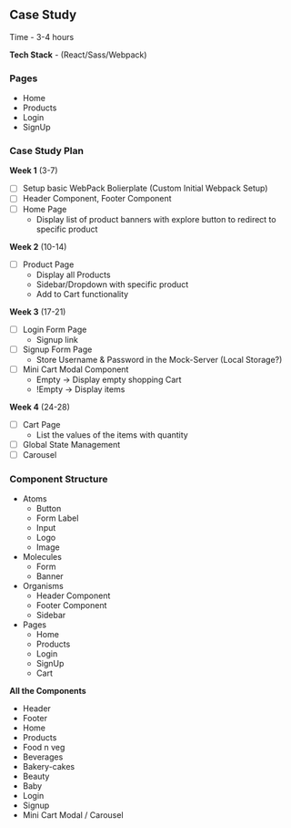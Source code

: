 <!-- This is v1.0 for Training plan to finish by 21 May -->

## Case Study

Time - 3-4 hours

**Tech Stack** - (React/Sass/Webpack)

### Pages

- Home
- Products
- Login
- SignUp

### Case Study Plan

**Week 1** (3-7)

- [ ] Setup basic WebPack Bolierplate (Custom Initial Webpack Setup)
- [ ] Header Component, Footer Component
- [ ] Home Page
  - Display list of product banners with explore button to redirect to specific product

**Week 2** (10-14)

- [ ] Product Page
  - Display all Products
  - Sidebar/Dropdown with specific product
  - Add to Cart functionality

**Week 3** (17-21)

- [ ] Login Form Page
  - Signup link
- [ ] Signup Form Page
  - Store Username & Password in the Mock-Server (Local Storage?)
- [ ] Mini Cart Modal Component
  - Empty -> Display empty shopping Cart
  - !Empty -> Display items

**Week 4** (24-28)

- [ ] Cart Page
  - List the values of the items with quantity
- [ ] Global State Management
- [ ] Carousel

### Component Structure

- Atoms
  - Button
  - Form Label
  - Input
  - Logo
  - Image
- Molecules
  - Form
  - Banner
- Organisms
  - Header Component
  - Footer Component
  - Sidebar
- Pages
  - Home
  - Products
  - Login
  - SignUp
  - Cart

**All the Components**

- Header
- Footer
- Home
- Products
- Food n veg
- Beverages
- Bakery-cakes
- Beauty
- Baby
- Login
- Signup
- Mini Cart Modal / Carousel
